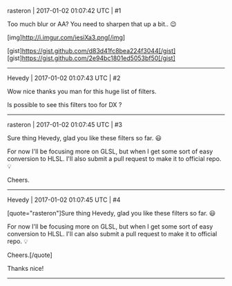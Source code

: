 rasteron | 2017-01-02 01:07:42 UTC | #1

Too much blur or AA? You need to sharpen that up a bit..  :wink: 

[img]http://i.imgur.com/iesiXa3.png[/img]

[gist]https://gist.github.com/d83d41fc8bea224f3044[/gist]
[gist]https://gist.github.com/2e94bc1801ed5053bf50[/gist]

-------------------------

Hevedy | 2017-01-02 01:07:43 UTC | #2

Wow nice thanks you man for this huge list of filters.

Is possible to see this filters too for DX ?

-------------------------

rasteron | 2017-01-02 01:07:45 UTC | #3

Sure thing Hevedy, glad you like these filters so far. :smiley:

For now I'll be focusing more on GLSL, but when I get some sort of easy conversion to HLSL. I'll also submit a pull request to make it to official repo.  :bulb: 

Cheers.

-------------------------

Hevedy | 2017-01-02 01:07:45 UTC | #4

[quote="rasteron"]Sure thing Hevedy, glad you like these filters so far. :smiley:

For now I'll be focusing more on GLSL, but when I get some sort of easy conversion to HLSL. I'll can also submit a pull request to make it to official repo.  :bulb: 

Cheers.[/quote]

Thanks nice!

-------------------------

